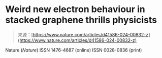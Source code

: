 <!--yml
category: 未分类
date: 2024-05-29 12:41:19
-->

# Weird new electron behaviour in stacked graphene thrills physicists

> 来源：[https://www.nature.com/articles/d41586-024-00832-z](https://www.nature.com/articles/d41586-024-00832-z)

Nature (*Nature*) ISSN 1476-4687 (online) ISSN 0028-0836 (print)
